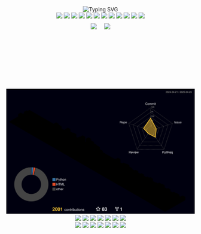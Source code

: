 <div align="center">
<img src="https://readme-typing-svg.demolab.com?font=Fira+Code&pause=1000&width=550&lines=Hello%2C+I'm+a19901201.;A+passionate+developer+from+Shutokou%2C+Taiwan.;I+help+you+do+awesome+stuff.%F0%9F%9A%80" alt="Typing SVG" />
</div>
<div align="center">
<img src="https://img.shields.io/badge/Python-blue?logo=python&logoColor=white" />
<img src="https://img.shields.io/badge/Node.js-339933?logo=node.js&logoColor=white" />
<img src="https://img.shields.io/badge/React-61DAFB?logo=react&logoColor=black" />
<img src="https://img.shields.io/badge/Vue-4FC08D?logo=vue.js&logoColor=white" />
<img src="https://img.shields.io/badge/Docker-2496ED?logo=docker&logoColor=white" />
<img src="https://img.shields.io/badge/MySQL-4479A1?logo=mysql&logoColor=white" />
<img src="https://img.shields.io/badge/Linux-FCC624?logo=linux&logoColor=black" />
<img src="https://img.shields.io/badge/OpenAI-412991?logo=openai&logoColor=white" />
<img src="https://img.shields.io/badge/Cloudflare-F48120?logo=cloudflare&logoColor=white" />
<img src="https://img.shields.io/badge/RabbitMQ-FF6600?logo=rabbitmq&logoColor=white" />
<img src="https://img.shields.io/badge/Nginx-009639?logo=nginx&logoColor=white" />
<img src="https://img.shields.io/badge/PHP-777BB4?logo=php&logoColor=white" />
</div>
<div align="center">
  <div style="display: flex; justify-content: center; align-items: center; flex-wrap: wrap;">
    <img height="165" src="https://github-profile-trophy.vercel.app/?username=a19901201&theme=matrix&row=2&column=5rank=?" style="margin: 10px;" />
    <img height="165" src="https://github-readme-stats.vercel.app/api?username=a19901201&show_icons=true&rank_icon=github&locale=zh-tw&count_private=true&bg_color=000&title_color=00cc00&text_color=00cc00&icon_color=00cc00&include_all_commits=true" style="margin: 10px;" />
  </div>
</div>
<div align="center">
<img src="./profile-3d-contrib/profile-night-rainbow.svg" />
</div>
<div align="center">
<img src="https://img.shields.io/badge/Telegram-26A5E4?logo=telegram&logoColor=white" />
<img src="https://img.shields.io/badge/Apache-D22128?logo=apache&logoColor=white" />
<img src="https://img.shields.io/badge/Swagger-85EA2D?logo=swagger&logoColor=white" />
<img src="https://img.shields.io/badge/Postman-FF6C37?logo=postman&logoColor=white" />
<img src="https://img.shields.io/badge/PostgreSQL-336791?logo=postgresql&logoColor=white" />
<img src="https://img.shields.io/badge/Redis-DC382D?logo=redis&logoColor=white" />
<img src="https://img.shields.io/badge/WordPress-21759B?logo=wordpress&logoColor=white" />
</div>
<div align="center">
<img src="https://img.shields.io/badge/JavaScript-yellow?logo=javascript&logoColor=white" />
<img src="https://img.shields.io/badge/TypeScript-3178C6?logo=typescript&logoColor=white" />
<img src="https://img.shields.io/badge/HTML5-5E5E5E?logo=html5&logoColor=E34F26" />
<img src="https://img.shields.io/badge/CSS3-3E8EDE?logo=css3&logoColor=white" />
<img src="https://img.shields.io/badge/Git-F05032?logo=git&logoColor=white" />
<img src="https://img.shields.io/badge/OpenVPN-EA7E20?logo=openvpn&logoColor=white" />
<img src="https://img.shields.io/badge/LINE-00C300?logo=line&logoColor=white" />
</div>

